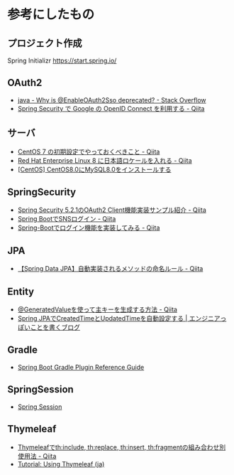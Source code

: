 # 参考にしたもの

## プロジェクト作成

Spring Initializr
https://start.spring.io/

## OAuth2

- [java - Why is @EnableOAuth2Sso deprecated? - Stack Overflow](https://stackoverflow.com/questions/60742617/why-is-enableoauth2sso-deprecated)
- [Spring Security で Google の OpenID Connect を利用する - Qiita](https://qiita.com/d-yosh/items/148f9a3249c06dbfae10)

## サーバ

- [CentOS 7 の初期設定でやっておくべきこと - Qiita](https://qiita.com/bezeklik/items/0622fbaf7d33dd95d005)
- [Red Hat Enterprise Linux 8 に日本語ロケールを入れる - Qiita](https://qiita.com/michi_h/items/ebf5edd58bbe238ad913)
- [\[CentOS\] CentOS8.0にMySQL8.0をインストールする](https://vertys.net/centos8-mysql8-install/)


## SpringSecurity

- [Spring Security 5.2.1のOAuth2 Client機能実装サンプル紹介 - Qiita](https://qiita.com/yushi_koga/items/da707686d2051fd5ece4)
- [Spring BootでSNSログイン - Qiita](https://qiita.com/nobi_tum/items/6bf594501b4a722b28ad)
- [Spring-Bootでログイン機能を実装してみる - Qiita](https://qiita.com/a-pompom/items/80b3f4bb6414e8678829#configure%E3%83%A1%E3%82%BD%E3%83%83%E3%83%89authenticationmanagerbuilder)

## JPA

- [【Spring Data JPA】自動実装されるメソッドの命名ルール - Qiita](https://qiita.com/shindo_ryo/items/af7d12be264c2cc4b252)

## Entity

- [@GeneratedValueを使って主キーを生成する方法 - Qiita](https://qiita.com/KevinFQ/items/a6d92ec7b32911e50ffe)
- [Spring JPAでCreatedTimeとUpdatedTimeを自動設定する | エンジニアっぽいことを書くブログ](https://ishiis.net/2017/09/08/spring-jpa-auto-generate-data/)

## Gradle

- [Spring Boot Gradle Plugin Reference Guide](https://docs.spring.io/spring-boot/docs/2.3.0.RELEASE/gradle-plugin/reference/html/)

## SpringSession

- [Spring Session](https://docs.spring.io/spring-session/docs/current/reference/html5/index.html)

## Thymeleaf

- [Thymeleafでth:include, th:replace, th:insert, th:fragmentの組み合わせ別使用法 - Qiita](https://qiita.com/shikazuki/items/2c7dfd88e98827a800b5)
- [Tutorial: Using Thymeleaf (ja)](https://www.thymeleaf.org/doc/tutorials/2.1/usingthymeleaf_ja.html#thinclude-%E3%81%A8-threplace-%E3%81%AE%E9%81%95%E3%81%84)
